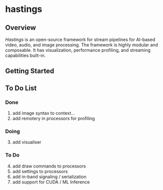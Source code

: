 # hastings 
## Overview
*Hastings* is an open-source framework for stream pipelines for AI-based video, audio, and image processing. 
The framework is highly modular and composable. It has visualization, performance profiling, and streaming capabilities built-in. 

## Getting Started


## To Do List 
### Done
1. add image syntax to context...
2. add remotery in processors for profiling
### Doing 
3. add visualiser 
### To Do  
4. add draw commands to processors
5. add settings to processors
6. add in-band signaling / serialization
7. add support for CUDA / ML Inference